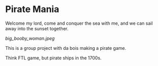 # Pirate Mania

Welcome my lord, come and conquer the sea with me, and we can sail away into the sunset together.

*big_booby_woman.jpeg*

This is a group project with da bois making a pirate game.

Think FTL game, but pirate ships in the 1700s.

